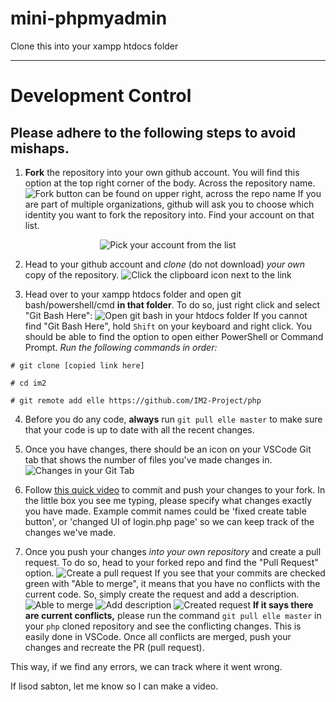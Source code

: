 # mini-phpmyadmin
Clone this into your xampp htdocs folder
- - - -

# Development Control
## Please adhere to the following steps to avoid mishaps.
1. **Fork** the repository into your own github account. You will find this option at the top right corner of the body. Across the repository name.
![Fork button can be found on upper right, across the repo name](https://i.imgur.com/qOBTzG7.png)
If you are part of multiple organizations, github will ask you to choose which identity you want to fork the repository into. Find your account on that list.
<center><img src="https://i.imgur.com/iIOQgPc.png" alt="Pick your account from the list"></center>

2. Head to your github account and *clone* (do not download) *your own* copy of the repository.
![Click the clipboard icon next to the link](https://i.imgur.com/fDqDuLH.png)

3. Head over to your xampp htdocs folder and open git bash/powershell/cmd **in that folder**. To do so, just right click and select "Git Bash Here":
![Open git bash in your htdocs folder](https://i.imgur.com/4Qwm8IF.png)
If you cannot find "Git Bash Here", hold `Shift` on your keyboard and right click. You should be able to find the option to open either PowerShell or Command Prompt.
*Run the following commands in order:*
```
# git clone [copied link here]

# cd im2

# git remote add elle https://github.com/IM2-Project/php
```
4. Before you do any code, **always** run `git pull elle master` to make sure that your code is up to date with all the recent changes.

5. Once you have changes, there should be an icon on your VSCode Git tab that shows the number of files you've made changes in.
![Changes in your Git Tab](https://i.imgur.com/AwaCSLl.png)

6. Follow [this quick video](https://i.imgur.com/awwqS90.mp4) to commit and push your changes to your fork. In the little box you see me typing, please specify what changes exactly you have made. Example commit names could be 'fixed create table button', or 'changed UI of login.php page' so we can keep track of the changes we've made.

7. Once you push your changes *into your own repository* and create a pull request. To do so, head to your forked repo and find the "Pull Request" option.
![Create a pull request](https://i.imgur.com/gMNCOOW.png)
If you see that your commits are checked green with "Able to merge", it means that you have no conflicts with the current code. So, simply create the request and add a description.
![Able to merge](https://i.imgur.com/tP3dW4u.png)
![Add description](https://i.imgur.com/WIbWSpe.png)
![Created request](https://i.imgur.com/nWinwxg.png)
**If it says there are current conflicts,** please run the command `git pull elle master` in your `php` cloned repository and see the conflicting changes. This is easily done in VSCode. Once all conflicts are merged, push your changes and recreate the PR (pull request).

This way, if we find any errors, we can track where it went wrong.

If lisod sabton, let me know so I can make a video.